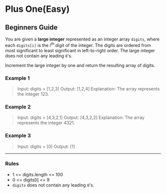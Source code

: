 # Plus One(Easy)

## Beginners Guide

You are given a **large integer** represented as an integer array `digits`, where each `digits[i]` is the $i^{th}$ digit of the integer. The digits are ordered from most significant to least significant in left-to-right order. The large integer does not contain any leading `0`'s.

Increment the large integer by one and return the resulting array of digits.

### Example 1

> Input: digits = [1,2,3]
Output: [1,2,4]
Explanation: The array represents the integer 123.

### Example 2

> Input: digits = [4,3,2,1]
Output: [4,3,2,2]
Explanation: The array represents the integer 4321.

### Example 3

> Input: digits = [0]
Output: [1]

---

### Rules

* 1 <= digits.length <= 100
* 0 <= digits[i] <= 9
* `digits` does not contain any leading `0`'s.
